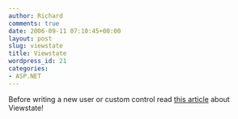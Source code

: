 ```yaml
---
author: Richard
comments: true
date: 2006-09-11 07:10:45+00:00
layout: post
slug: viewstate
title: Viewstate
wordpress_id: 21
categories:
- ASP.NET
---
```


Before writing a new user or custom control read [this article](http://weblogs.asp.net/infinitiesloop/archive/2006/08/03/Truly-Understanding-Viewstate.aspx) about Viewstate!
